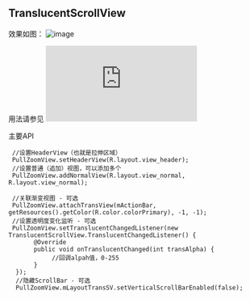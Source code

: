 ## TranslucentScrollView

   效果如图：
   ![image](https://github.com/yanjunhui2014/TranslucentScrollView/blob/master/TranslucentScrollView/gif/device-2016-12-26-192438.gif)
   
   用法请参见
   ![doc](https://github.com/yanjunhui2014/TranslucentScrollView/blob/master/TranslucentScrollView/app/src/main/java/com/milo/demo/ui/SecondDemoActivity.java)
   
   主要API
   
   ```
    //设置HeaderView（也就是拉伸区域）
    PullZoomView.setHeaderView(R.layout.view_header);
    //设置普通（追加）视图，可以添加多个
    PullZoomView.addNormalView(R.layout.view_normal, R.layout.view_normal);
    
    //关联渐变视图 - 可选
    PullZoomView.attachTransView(mActionBar, getResources().getColor(R.color.colorPrimary), -1, -1);
    //设置透明度变化监听 - 可选
    PullZoomView.setTranslucentChangedListener(new TranslucentScrollView.TranslucentChangedListener() {
          @Override
          public void onTranslucentChanged(int transAlpha) {
               //回调alpah值，0-255
          }
     });
     //隐藏ScrollBar - 可选
     PullZoomView.mLayoutTransSV.setVerticalScrollBarEnabled(false);
   ```